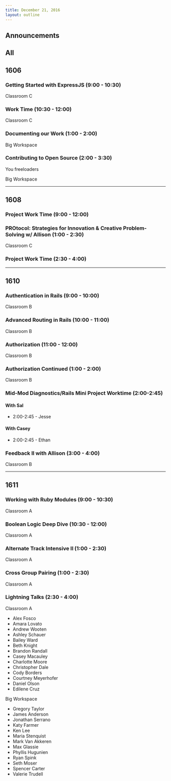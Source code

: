 ```yaml
---
title: December 21, 2016
layout: outline
---
```



## Announcements


## All

## 1606

### Getting Started with ExpressJS (9:00 - 10:30)

Classroom C

### Work Time (10:30 - 12:00)

Classroom C

### Documenting our Work (1:00 - 2:00)

Big Workspace

### Contributing to Open Source (2:00 - 3:30)

You freeloaders

Big Workspace

***

## 1608

### Project Work Time (9:00 - 12:00)

### PROtocol: Strategies for Innovation & Creative Problem-Solving w/ Allison (1:00 - 2:30)

Classroom C

### Project Work Time (2:30 - 4:00)

***

## 1610

### Authentication in Rails (9:00 - 10:00)

Classroom B

### Advanced Routing in Rails (10:00 - 11:00)

Classroom B

### Authorization (11:00 - 12:00)

Classroom B

### Authorization Continued (1:00 - 2:00)

Classroom B

### Mid-Mod Diagnostics/Rails Mini Project Worktime (2:00-2:45)

#### With Sal

* 2:00-2:45 - Jesse

#### With Casey

* 2:00-2:45 - Ethan

### Feedback II with Allison (3:00 - 4:00)

Classroom B

***

## 1611

### Working with Ruby Modules (9:00 - 10:30)

Classroom A

### Boolean Logic Deep Dive (10:30 - 12:00)

Classroom A

### Alternate Track Intensive II (1:00 - 2:30)

Classroom A

### Cross Group Pairing (1:00 - 2:30)

Classroom A

### Lightning Talks (2:30 - 4:00)

Classroom A

* Alex Fosco
* Amara Lovato
* Andrew Wooten
* Ashley Schauer
* Bailey Ward
* Beth Knight
* Brandon Randall
* Casey Macauley
* Charlotte Moore
* Christopher Dale
* Cody Borders
* Courtney Meyerhofer
* Daniel Olson
* Edilene Cruz

Big Workspace

* Gregory Taylor
* James Anderson
* Jonathan Serrano
* Katy Farmer
* Ken Lee
* Maria Stenquist
* Mark Van Akkeren
* Max Glassie
* Phyllis Hugunien
* Ryan Spink
* Seth Moser
* Spencer Carter
* Valerie Trudell
